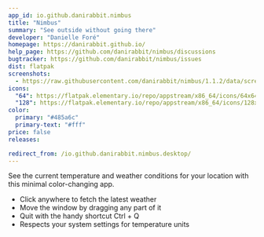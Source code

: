 ```yaml
---
app_id: io.github.danirabbit.nimbus
title: "Nimbus"
summary: "See outside without going there"
developer: "Danielle Foré"
homepage: https://danirabbit.github.io/
help_page: https://github.com/danirabbit/nimbus/discussions
bugtracker: https://github.com/danirabbit/nimbus/issues
dist: flatpak
screenshots:
  - https://raw.githubusercontent.com/danirabbit/nimbus/1.1.2/data/screenshot.png
icons:
  "64": https://flatpak.elementary.io/repo/appstream/x86_64/icons/64x64/io.github.danirabbit.nimbus.png
  "128": https://flatpak.elementary.io/repo/appstream/x86_64/icons/128x128/io.github.danirabbit.nimbus.png
color:
  primary: "#485a6c"
  primary-text: "#fff"
price: false
releases:

redirect_from: /io.github.danirabbit.nimbus.desktop/
---
```


<p>See the current temperature and weather conditions for your location with this minimal color-changing app.</p>
<ul>
<li>Click anywhere to fetch the latest weather</li>
<li>Move the window by dragging any part of it</li>
<li>Quit with the handy shortcut Ctrl + Q</li>
<li>Respects your system settings for temperature units</li>
</ul>